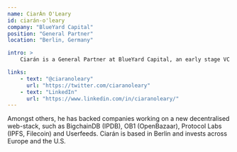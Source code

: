 ```yaml
---
name: CiarÁn O'Leary
id: ciarán-o'leary
company: "BlueYard Capital"
position: "General Partner"
location: "Berlin, Germany"

intro: >
    Ciarán is a General Partner at BlueYard Capital, an early stage VC firm focusing on the decentralization of markets, empowerment of individuals and the liberation of data. 

links:
    - text: "@ciaranoleary"
      url: "https://twitter.com/ciaranoleary"
    - text: "LinkedIn"
      url: "https://www.linkedin.com/in/ciaranoleary/"
---
```


 Amongst others, he has backed companies working on a new decentralised web-stack, such as BigchainDB (IPDB), OB1 (OpenBazaar), Protocol Labs (IPFS, Filecoin) and Userfeeds. Ciarán is based in Berlin and invests across Europe and the U.S.
